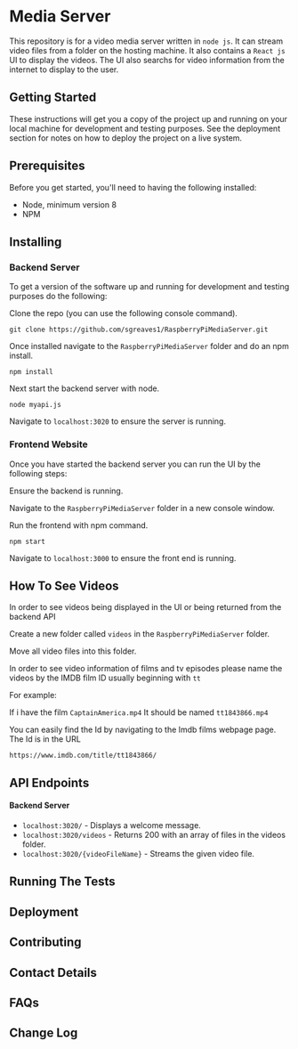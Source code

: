 # Media Server
This repository is for a video media server written in `node js`. It can stream video files from a folder on the hosting machine. It also contains a `React js` UI to display the videos. The UI also searchs for video information from the internet to display to the user.

## Getting Started
These instructions will get you a copy of the project up and running on your local machine for development and testing purposes. See the deployment section for notes on how to deploy the project on a live system.

## Prerequisites
Before you get started, you'll need to having the following installed:
* Node, minimum version 8
* NPM

## Installing
### Backend Server
To get a version of the software up and running for development and testing purposes do the following:

Clone the repo (you can use the following console command).

`git clone https://github.com/sgreaves1/RaspberryPiMediaServer.git`

Once installed navigate to the `RaspberryPiMediaServer` folder and do an npm install.

```npm install```

Next start the backend server with node.

```node myapi.js```

Navigate to `localhost:3020` to ensure the server is running.

### Frontend Website
Once you have started the backend server you can run the UI by the following steps:

Ensure the backend is running.

Navigate to the `RaspberryPiMediaServer` folder in a new console window.

Run the frontend with npm command.

`npm start`

Navigate to `localhost:3000` to ensure the front end is running.

## How To See Videos

In order to see videos being displayed in the UI or being returned from the backend API

Create a new folder called `videos` in the `RaspberryPiMediaServer` folder.

Move all video files into this folder.

In order to see video information of films and tv episodes please name the videos by the IMDB film ID usually beginning with `tt`

For example:

If i have the film `CaptainAmerica.mp4` It should be named `tt1843866.mp4`

You can easily find the Id by navigating to the Imdb films webpage page. The Id is in the URL

`https://www.imdb.com/title/tt1843866/`

## API Endpoints
#### Backend Server
* `localhost:3020/` - Displays a welcome message.
* `localhost:3020/videos` - Returns 200 with an array of files in the videos folder.
* `localhost:3020/{videoFileName}` - Streams the given video file.

## Running The Tests

## Deployment

## Contributing

## Contact Details

## FAQs

## Change Log